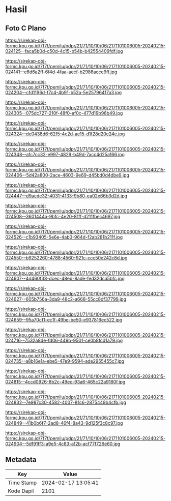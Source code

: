 # Hasil

## Foto C Plano

https://sirekap-obj-formc.kpu.go.id/7f7f/pemilu/pdpr/21/71/10/10/06/2171101006005-20240215-024125--faca5b0d-c50d-4c15-b54b-b42554409fdf.jpg

https://sirekap-obj-formc.kpu.go.id/7f7f/pemilu/pdpr/21/71/10/10/06/2171101006005-20240215-024141--e6d6a2ff-6f4d-4faa-aecf-b2986acce9ff.jpg

https://sirekap-obj-formc.kpu.go.id/7f7f/pemilu/pdpr/21/71/10/10/06/2171101006005-20240215-024204--cfd1196d-f7c4-4b91-b52a-5e25796417a3.jpg

https://sirekap-obj-formc.kpu.go.id/7f7f/pemilu/pdpr/21/71/10/10/06/2171101006005-20240215-024305--075dc727-210f-48f0-af0c-477d19b96b49.jpg

https://sirekap-obj-formc.kpu.go.id/7f7f/pemilu/pdpr/21/71/10/10/06/2171101006005-20240215-024324--de0438d6-62f5-4c2d-ae15-d1f28d20e24e.jpg

https://sirekap-obj-formc.kpu.go.id/7f7f/pemilu/pdpr/21/71/10/10/06/2171101006005-20240215-024348--afc7cc32-e997-4829-b49d-7acc4d25a166.jpg

https://sirekap-obj-formc.kpu.go.id/7f7f/pemilu/pdpr/21/71/10/10/06/2171101006005-20240215-024406--5d42a800-2ace-4603-9e69-d45bd0d4dbe9.jpg

https://sirekap-obj-formc.kpu.go.id/7f7f/pemilu/pdpr/21/71/10/10/06/2171101006005-20240215-024447--d9acde32-4031-4133-9b80-ea02e66b3d2d.jpg

https://sirekap-obj-formc.kpu.go.id/7f7f/pemilu/pdpr/21/71/10/10/06/2171101006005-20240215-024508--3601444a-9bfc-4e20-81ff-d211fbec4697.jpg

https://sirekap-obj-formc.kpu.go.id/7f7f/pemilu/pdpr/21/71/10/10/06/2171101006005-20240215-024526--c1b93405-5e6e-4ab0-964d-f2ab281b211f.jpg

https://sirekap-obj-formc.kpu.go.id/7f7f/pemilu/pdpr/21/71/10/10/06/2171101006005-20240215-024550--b9252260-4788-4560-921c-ccc50e242c8d.jpg

https://sirekap-obj-formc.kpu.go.id/7f7f/pemilu/pdpr/21/71/10/10/06/2171101006005-20240215-024607--4d460f38-dcec-48ed-8ade-fed32dca5bfc.jpg

https://sirekap-obj-formc.kpu.go.id/7f7f/pemilu/pdpr/21/71/10/10/06/2171101006005-20240215-024627--605b756a-3da9-48c2-a668-55cc8df37799.jpg

https://sirekap-obj-formc.kpu.go.id/7f7f/pemilu/pdpr/21/71/10/10/06/2171101006005-20240215-024659--95a70cf1-ec1f-49be-be50-e937816ec522.jpg

https://sirekap-obj-formc.kpu.go.id/7f7f/pemilu/pdpr/21/71/10/10/06/2171101006005-20240215-024716--7532a8de-fd06-449b-9501-ce0b8fcd1a79.jpg

https://sirekap-obj-formc.kpu.go.id/7f7f/pemilu/pdpr/21/71/10/10/06/2171101006005-20240215-024735--a8b16e1a-ebe5-47e9-9594-ade2955455c7.jpg

https://sirekap-obj-formc.kpu.go.id/7f7f/pemilu/pdpr/21/71/10/10/06/2171101006005-20240215-024815--4ccd0926-8b2c-49ec-93a6-465c22a9180f.jpg

https://sirekap-obj-formc.kpu.go.id/7f7f/pemilu/pdpr/21/71/10/10/06/2171101006005-20240215-024832--7e987c30-4582-4007-81c6-2875449b4cfb.jpg

https://sirekap-obj-formc.kpu.go.id/7f7f/pemilu/pdpr/21/71/10/10/06/2171101006005-20240215-024849--41b0b6f7-2ad8-46f4-8a43-9d125f3c8c97.jpg

https://sirekap-obj-formc.kpu.go.id/7f7f/pemilu/pdpr/21/71/10/10/06/2171101006005-20240215-024904--5df91ff3-a9e5-4c83-a12b-acf77f726e60.jpg


## Metadata

| Key        | Value               |
| ---------- | ------------------- |
| Time Stamp | 2024-02-17 13:05:41 |
| Kode Dapil | 2101                |




